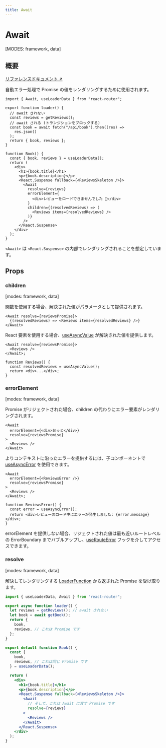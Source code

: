 ```yaml
---
title: Await
---
```


# Await

[MODES: framework, data]

## 概要

[リファレンスドキュメント ↗](https://api.reactrouter.com/v7/functions/react_router.Await.html)

自動エラー処理で Promise の値をレンダリングするために使用されます。

```tsx
import { Await, useLoaderData } from "react-router";

export function loader() {
  // await されない
  const reviews = getReviews();
  // await される (トランジションをブロックする)
  const book = await fetch("/api/book").then((res) =>
    res.json()
  );
  return { book, reviews };
}

function Book() {
  const { book, reviews } = useLoaderData();
  return (
    <div>
      <h1>{book.title}</h1>
      <p>{book.description}</p>
      <React.Suspense fallback={<ReviewsSkeleton />}>
        <Await
          resolve={reviews}
          errorElement={
            <div>レビューをロードできませんでした 😬</div>
          }
          children={(resolvedReviews) => (
            <Reviews items={resolvedReviews} />
          )}
        />
      </React.Suspense>
    </div>
  );
}
```

`<Await>` は `<React.Suspense>` の内部でレンダリングされることを想定しています。

## Props

### children

[modes: framework, data]

関数を使用する場合、解決された値がパラメータとして提供されます。

```tsx [2]
<Await resolve={reviewsPromise}>
  {(resolvedReviews) => <Reviews items={resolvedReviews} />}
</Await>
```

React 要素を使用する場合、[useAsyncValue](../hooks/useAsyncValue) が解決された値を提供します。

```tsx [2]
<Await resolve={reviewsPromise}>
  <Reviews />
</Await>;

function Reviews() {
  const resolvedReviews = useAsyncValue();
  return <div>...</div>;
}
```

### errorElement

[modes: framework, data]

Promise がリジェクトされた場合、children の代わりにエラー要素がレンダリングされます。

```tsx
<Await
  errorElement={<div>おっと</div>}
  resolve={reviewsPromise}
>
  <Reviews />
</Await>
```

よりコンテキストに沿ったエラーを提供するには、子コンポーネントで [useAsyncError](../hooks/useAsyncError) を使用できます。

```tsx
<Await
  errorElement={<ReviewsError />}
  resolve={reviewsPromise}
>
  <Reviews />
</Await>;

function ReviewsError() {
  const error = useAsyncError();
  return <div>レビューのロード中にエラーが発生しました: {error.message}</div>;
}
```

errorElement を提供しない場合、リジェクトされた値は最も近いルートレベルの ErrorBoundary までバブルアップし、[useRouteError](../hooks/useRouteError) フックを介してアクセスできます。

### resolve

[modes: framework, data]

解決してレンダリングする [LoaderFunction](../Other/LoaderFunction) から返された Promise を受け取ります。

```jsx
import { useLoaderData, Await } from "react-router";

export async function loader() {
  let reviews = getReviews(); // await されない
  let book = await getBook();
  return {
    book,
    reviews, // これは Promise です
  };
}

export default function Book() {
  const {
    book,
    reviews, // これは同じ Promise です
  } = useLoaderData();

  return (
    <div>
      <h1>{book.title}</h1>
      <p>{book.description}</p>
      <React.Suspense fallback={<ReviewsSkeleton />}>
        <Await
          // そして、これは Await に渡す Promise です
          resolve={reviews}
        >
          <Reviews />
        </Await>
      </React.Suspense>
    </div>
  );
}
```
